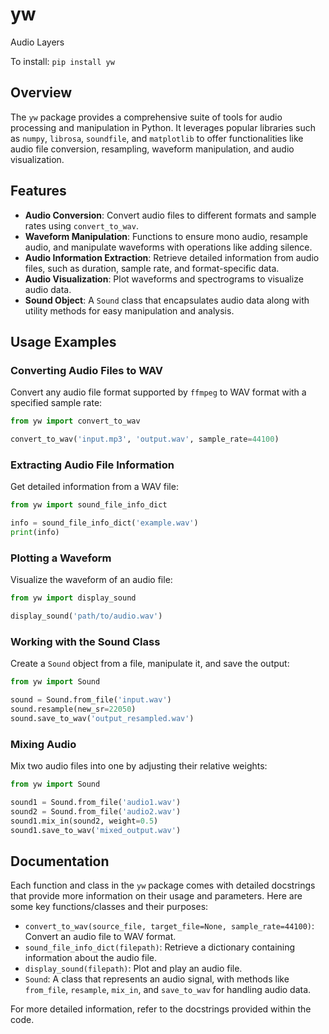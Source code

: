 # yw
Audio Layers

To install:	```pip install yw```

## Overview
The `yw` package provides a comprehensive suite of tools for audio processing and manipulation in Python. It leverages popular libraries such as `numpy`, `librosa`, `soundfile`, and `matplotlib` to offer functionalities like audio file conversion, resampling, waveform manipulation, and audio visualization.

## Features
- **Audio Conversion**: Convert audio files to different formats and sample rates using `convert_to_wav`.
- **Waveform Manipulation**: Functions to ensure mono audio, resample audio, and manipulate waveforms with operations like adding silence.
- **Audio Information Extraction**: Retrieve detailed information from audio files, such as duration, sample rate, and format-specific data.
- **Audio Visualization**: Plot waveforms and spectrograms to visualize audio data.
- **Sound Object**: A `Sound` class that encapsulates audio data along with utility methods for easy manipulation and analysis.

## Usage Examples

### Converting Audio Files to WAV
Convert any audio file format supported by `ffmpeg` to WAV format with a specified sample rate:
```python
from yw import convert_to_wav

convert_to_wav('input.mp3', 'output.wav', sample_rate=44100)
```

### Extracting Audio File Information
Get detailed information from a WAV file:
```python
from yw import sound_file_info_dict

info = sound_file_info_dict('example.wav')
print(info)
```

### Plotting a Waveform
Visualize the waveform of an audio file:
```python
from yw import display_sound

display_sound('path/to/audio.wav')
```

### Working with the Sound Class
Create a `Sound` object from a file, manipulate it, and save the output:
```python
from yw import Sound

sound = Sound.from_file('input.wav')
sound.resample(new_sr=22050)
sound.save_to_wav('output_resampled.wav')
```

### Mixing Audio
Mix two audio files into one by adjusting their relative weights:
```python
from yw import Sound

sound1 = Sound.from_file('audio1.wav')
sound2 = Sound.from_file('audio2.wav')
sound1.mix_in(sound2, weight=0.5)
sound1.save_to_wav('mixed_output.wav')
```

## Documentation
Each function and class in the `yw` package comes with detailed docstrings that provide more information on their usage and parameters. Here are some key functions/classes and their purposes:

- `convert_to_wav(source_file, target_file=None, sample_rate=44100)`: Convert an audio file to WAV format.
- `sound_file_info_dict(filepath)`: Retrieve a dictionary containing information about the audio file.
- `display_sound(filepath)`: Plot and play an audio file.
- `Sound`: A class that represents an audio signal, with methods like `from_file`, `resample`, `mix_in`, and `save_to_wav` for handling audio data.

For more detailed information, refer to the docstrings provided within the code.